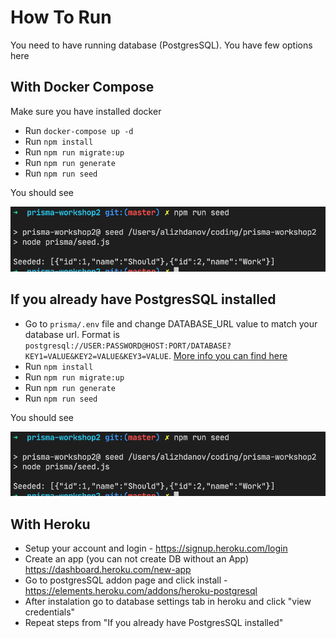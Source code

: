 # How To Run

You need to have running database (PostgresSQL). You have few options here

## With Docker Compose

Make sure you have installed docker

- Run `docker-compose up -d`
- Run `npm install`
- Run `npm run migrate:up`
- Run `npm run generate`
- Run `npm run seed`

You should see

![result](tmp/result.png)

## If you already have PostgresSQL installed

- Go to `prisma/.env` file and change DATABASE_URL value to match your database url. Format is `postgresql://USER:PASSWORD@HOST:PORT/DATABASE?KEY1=VALUE&KEY2=VALUE&KEY3=VALUE`. [More info you can find here](https://www.prisma.io/docs/reference/database-connectors/postgresql/)
- Run `npm install`
- Run `npm run migrate:up`
- Run `npm run generate`
- Run `npm run seed`

You should see

![result](tmp/result.png)

## With Heroku

- Setup your account and login - https://signup.heroku.com/login
- Create an app (you can not create DB without an App) https://dashboard.heroku.com/new-app
- Go to postgresSQL addon page and click install - https://elements.heroku.com/addons/heroku-postgresql
- After instalation go to database settings tab in heroku and click "view credentials"
- Repeat steps from "If you already have PostgresSQL installed"
